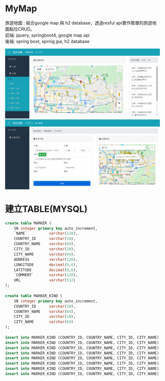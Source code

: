 # MyMap
旅遊地圖 : 結合google map 與 h2 database，透過resful api實作簡單的旅遊地圖點位CRUD。  
前端: jquery, springboot4, google map api  
後端: spring boot, spring jpa, h2 database  

![image](https://github.com/st801026bill/MyMap/blob/master/mymap.png)
![image](https://github.com/st801026bill/MyMap/blob/master/addMarker.png)

# 建立TABLE(MYSQL)
```sql
create table MARKER (
	SN integer primary key auto_increment,
    `NAME` 			varchar(128),
    COUNTRY_ID 		varchar(10),
    COUNTRY_NAME 	varchar(64),
    CITY_ID 		varchar(10),
    CITY_NAME 		varchar(64),
    ADDRESS 		varchar(128),
    LONGITUDE 		decimal(9,6),
    LATITUDE 		decimal(8,6),
    `COMMENT` 		varchar(128),
    URL 			varchar(512)
);

create table MARKER_KIND (
	SN integer primary key auto_increment,
    COUNTRY_ID 		varchar(10),
    COUNTRY_NAME 	varchar(64),
    CITY_ID 		varchar(10),
    CITY_NAME 		varchar(64)
);

insert into MARKER_KIND (COUNTRY_ID, COUNTRY_NAME, CITY_ID, CITY_NAME) values ('Taiwan','台灣','T1','北部');
insert into MARKER_KIND (COUNTRY_ID, COUNTRY_NAME, CITY_ID, CITY_NAME) values ('Taiwan','台灣','T2','中部');
insert into MARKER_KIND (COUNTRY_ID, COUNTRY_NAME, CITY_ID, CITY_NAME) values ('Taiwan','台灣','T3','南部');
insert into MARKER_KIND (COUNTRY_ID, COUNTRY_NAME, CITY_ID, CITY_NAME) values ('Taiwan','台灣','T4','東部');
insert into MARKER_KIND (COUNTRY_ID, COUNTRY_NAME, CITY_ID, CITY_NAME) values ('Taiwan','台灣','T5','離島');
insert into MARKER_KIND (COUNTRY_ID, COUNTRY_NAME, CITY_ID, CITY_NAME) values ('Japan','日本','J1','京阪神奈');
insert into MARKER_KIND (COUNTRY_ID, COUNTRY_NAME, CITY_ID, CITY_NAME) values ('Japan','日本','J2','北海道');
insert into MARKER_KIND (COUNTRY_ID, COUNTRY_NAME, CITY_ID, CITY_NAME) values ('Australia','澳洲','A1','布里斯本');

```
